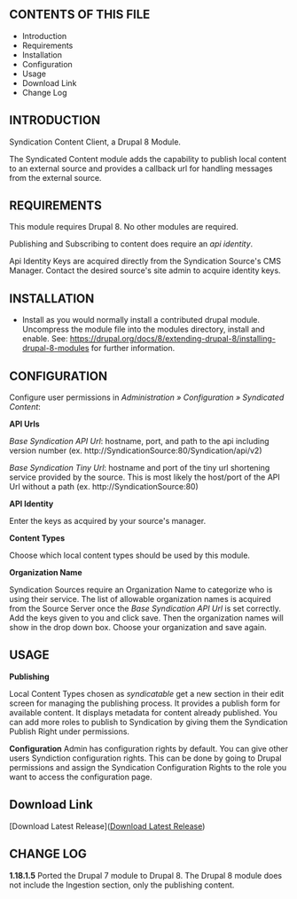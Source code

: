 CONTENTS OF THIS FILE
---------------------
* Introduction
* Requirements
* Installation
* Configuration
* Usage
* Download Link
* Change Log

INTRODUCTION
------------
Syndication Content Client, a Drupal 8 Module.

The Syndicated Content module adds the capability to publish local content to an external source and provides a callback url for handling messages from the external source.

REQUIREMENTS
------------
This module requires Drupal 8. No other modules are required.

Publishing and Subscribing to content does require an *api identity*.

Api Identity Keys are acquired directly from the Syndication Source's CMS Manager. Contact the desired source's site admin to acquire identity keys.


INSTALLATION
------------
* Install as you would normally install a contributed drupal module. Uncompress the module file into the modules directory, install and enable. See:
   https://drupal.org/docs/8/extending-drupal-8/installing-drupal-8-modules
   for further information.

CONFIGURATION
-------------
Configure user permissions in *Administration » Configuration » Syndicated Content*:

**API Urls**

*Base Syndication API Url*: hostname, port, and path to the api including version number (ex. http://SyndicationSource:80/Syndication/api/v2)

*Base Syndication Tiny Url*: hostname and port of the tiny url shortening service provided by the source. This is most likely the host/port of the API Url without a path (ex. http://SyndicationSource:80)

**API Identity**

Enter the keys as acquired by your source's manager.

**Content Types**

Choose which local content types should be used by this module.

**Organization Name**

Syndication Sources require an Organization Name to categorize who is using their service. The list of allowable organization names is acquired from the Source Server once the *Base Syndication API Url* is set correctly. 
Add the keys given to you and click save. Then the organization names will show in the drop down box. Choose your organization and save again.

USAGE
------------
**Publishing**

Local Content Types chosen as *syndicatable* get a new section in their edit screen for managing the publishing process. It provides a publish form for available content. It displays metadata for content already published. You can add more roles to publish to Syndication by giving them the Syndication Publish Right under permissions.

**Configuration**
Admin has configuration rights by default. You can give other users Syndiction configuration rights. This can be done by going to Drupal permissions and assign the Syndication Configuration Rights to the role you want to access the configuration page.

Download Link
----------------------
[Download Latest Release]([Download Latest Release](https://github.com/HHS/syndication/blob/master/binaries/syndication-client-drupal7-module.1.16.3.2.zip?raw=true))

CHANGE LOG
------------

**1.18.1.5**
Ported the Drupal 7 module to Drupal 8. The Drupal 8 module does not include the Ingestion section, only the publishing content.
